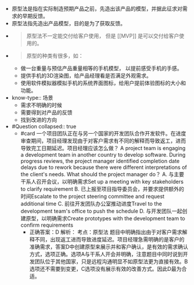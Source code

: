 - 原型法是指在实际制造预期产品之前，先造出该产品的模型，并据此征求对需求的早期反馈。
- 原型法指先造出产品模型，目的是为了获取反馈。
- > 原型法不一定能交付给客户使用， 但是 [[MVP]] 是可以交付给客户使用的。
- > 原型的种类有很多，如：
	- 做一台重量与预估产品重量相等的手机模型， 以提前感受手机的手感。
	- 提供手机的3D渲染图，给产品经理看是否满足外观需求。
	- 使用软件模拟器模拟手机的系统界面图标，给用户提前体验图标的大小和功能。
- know-type:: 场景
	- 需求不明确的时候
	- 需要得到对产品的反馈
	- 找到改进的方向
- #Question
  collapsed:: true
	- #card 一个项目团队正在与另一个国家的开发团队合作开发软件。在进度审查期间，项目经理发现由于对客户需求有不同的解释而导致返工，进而导致完工日期延迟。项目经理应该怎么做？
	  A project team is engaging a development team in another country to develop software. During progress reviews, the project manager identified completion date delays due to rework because there were different interpretations of the client's needs. What should the project manager do？
	  A. 与主要干系人召开会议，以明确需求Set up a meeting with key stakeholders to clarify requirement
	  B. 已上报至项目指导委员会，并要求提供额外的时间Escalate to the project steering committee and request additional time 
	  C. 前往开发团队办公室推动进度Travel to the development team's office to push the schedule
	  D. 与开发团队一起创建原型，以明确需求Create prototypes with the development team to confirm requirements
		- 正确答案：D
		  解析：
		  考点：原型法
		  题目中明确指出由于对客户需求解释不同，出现返工进而导致进度延迟。项目经理急需明确的是客户的准确需求，答案D中创建原型来展示并和客户确认，是有效的需求确认方式，选项正确。选项A与干系人开会并明确，注意题目中同时说到开发团队位于其他国家，只是远程沟通明显不如原型法更为直接有效。B选项还不需要到变更，C选项没有展示有效的改善方式。因此D最为合适。